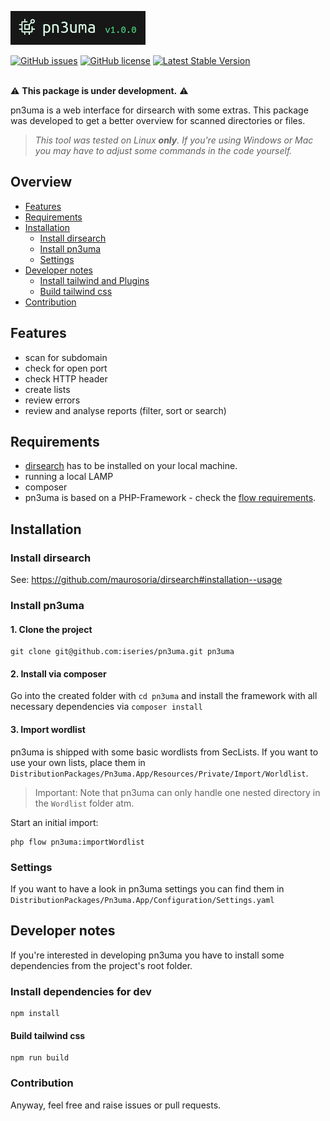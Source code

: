 <p><img src="./.github/logo.png" alt="pn4uma"></p>
<a href="https://github.com/iseries/pn3uma/issues"><img alt="GitHub issues" src="https://img.shields.io/github/issues/iseries/pn3uma"></a>
<a href="https://github.com/iseries/pn3uma"><img alt="GitHub license" src="https://img.shields.io/github/license/iseries/pn3uma"></a>
<a href="https://github.com/iseries/pn3uma/releases"><img src="https://img.shields.io/badge/version-not released-orange" alt="Latest Stable Version"></a>
<br><br>

⚠️ **This package is under development.** ⚠️

pn3uma is a web interface for dirsearch with some extras. This package was developed to get a better overview for scanned directories or files.

> _This tool was tested on Linux **only**. If you're using Windows or Mac you may have to adjust some commands in the code yourself._

## Overview
- [Features](#Features)
- [Requirements](#Requirements)
- [Installation](#Installation)
  - [Install dirsearch](#Install-dirsearch)
  - [Install pn3uma](#Install-pn3uma)
  - [Settings](#Settings)
- [Developer notes](#Developer-notes)
  - [Install tailwind and Plugins](#Install-tailwind-and-plugins)
  - [Build tailwind css](#Build-tailwind-css)
- [Contribution](#Contribution)

## Features
- scan for subdomain
- check for open port
- check HTTP header
- create lists
- review errors
- review and analyse reports (filter, sort or search)

## Requirements
- [dirsearch](https://github.com/maurosoria/dirsearch) has to be installed on your local machine.
- running a local LAMP
- composer
- pn3uma is based on a PHP-Framework - check the [flow requirements](https://flowframework.readthedocs.io/en/stable/TheDefinitiveGuide/PartII/Requirements.html).

## Installation
### Install dirsearch
See: https://github.com/maurosoria/dirsearch#installation--usage

### Install pn3uma

#### 1. Clone the project
```Shell
git clone git@github.com:iseries/pn3uma.git pn3uma
```
#### 2. Install via composer
Go into the created folder with `cd pn3uma` and install the framework with all necessary dependencies via `composer install`

#### 3. Import wordlist
pn3uma is shipped with some basic wordlists from SecLists. If you want to use your own lists, place them in `DistributionPackages/Pn3uma.App/Resources/Private/Import/Worldlist`.
> Important: Note that pn3uma can only handle one nested directory in the `Wordlist` folder atm.

Start an initial import:

```Shell
php flow pn3uma:importWordlist
```

### Settings
If you want to have a look in pn3uma settings you can find them in `DistributionPackages/Pn3uma.App/Configuration/Settings.yaml`

## Developer notes
If you're interested in developing pn3uma you have to install some dependencies from the project's root folder.

### Install dependencies for dev
```Shell
npm install
```

#### Build tailwind css
```Shell
npm run build
```

### Contribution
Anyway, feel free and raise issues or pull requests.
